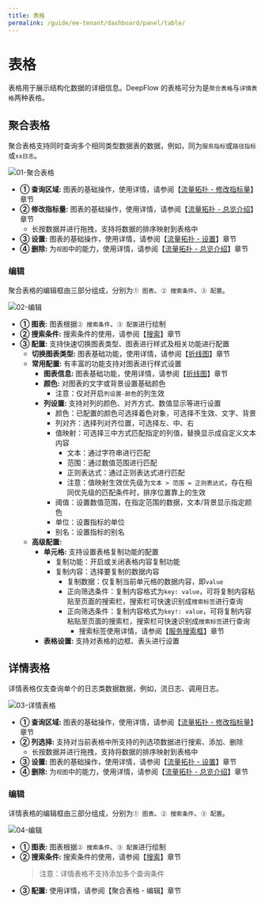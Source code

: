 ```yaml
---
title: 表格
permalink: /guide/ee-tenant/dashboard/panel/table/
---
```


# 表格

表格用于展示结构化数据的详细信息。DeepFlow 的表格可分为是`聚合表格`与`详情表格`两种表格。

## 聚合表格

聚合表格支持同时查询多个相同类型数据表的数据，例如，同为`服务指标`或`路径指标`或`xx日志`。

![01-聚合表格](https://yunshan-guangzhou.oss-cn-beijing.aliyuncs.com/pub/pic/2024031965f8f90497a37.png)

- **① 查询区域:** 图表的基础操作，使用详情，请参阅【[流量拓扑 - 修改指标量](./topology/)】章节
- **② 修改指标量:** 图表的基础操作，使用详情，请参阅【[流量拓扑 - 总览介绍](./topology/)】章节
  - 长按数据并进行拖拽，支持将数据的排序映射到表格中
- **③ 设置:** 图表的基础操作，使用详情，请参阅【[流量拓扑 - 设置](./topology/)】章节
- **④ 删除:** 为`视图`中的能力，使用详情，请参阅【[流量拓扑 - 总览介绍](./topology/)】章节

### 编辑

聚合表格的编辑框由三部分组成，分别为`① 图表`、`② 搜索条件`、`③ 配置`。

![02-编辑](https://yunshan-guangzhou.oss-cn-beijing.aliyuncs.com/pub/pic/20240520664aff296a339.png)

- **① 图表:** 图表根据`② 搜索条件`、`③ 配置`进行绘制
- **② 搜索条件:** 搜索条件的使用，请参阅【[搜索](../../query/overview/)】章节
- **③ 配置:** 支持快速切换图表类型、图表进行样式及相关功能进行配置
  - **切换图表类型:** 图表基础功能，使用详情，请参阅【[折线图](./line/)】章节
  - **常用配置:** 有丰富的功能支持对图表进行样式设置
    - **图表信息:** 图表基础功能，使用详情，请参阅【[折线图](./line/)】章节
    - **颜色:** 对图表的文字或背景设置基础颜色
      - 注意：仅对开启`列设置-颜色`的列生效
    - **列设置:** 支持对列的颜色、对齐方式、数值显示等进行设置
      - 颜色：已配置的颜色可选择着色对象，可选择不生效、文字、背景
      - 列对齐：选择列对齐位置，可选择左、中、右
      - 值映射：可选择三中方式匹配指定的列值，替换显示成自定义文本内容
        - 文本：通过字符串进行匹配
        - 范围：通过数值范围进行匹配
        - 正则表达式：通过正则表达式进行匹配
        - 注意：值映射生效优先级为`文本 > 范围 = 正则表达式`，存在相同优先级的匹配条件时，排序位置靠上的生效
      - 阈值：设置数值范围，在指定范围的数据，文本/背景显示指定颜色
      - 单位：设置指标的单位
      - 别名：设置指标的别名
  - **高级配置:**
    - **单元格:** 支持设置表格复制功能的配置
      - 复制功能：开启或关闭表格内容复制功能
      - 复制内容：选择要复制的数据内容
        - 复制数据：仅复制当前单元格的数据内容，即`value`
        - 正向筛选条件：复制内容格式为`key: value`，可将复制内容粘贴至页面的搜索栏，搜索栏可快速识别成`搜索标签`进行查询
        - 正向筛选条件：复制内容格式为`key!: value`，可将复制内容粘贴至页面的搜索栏，搜索栏可快速识别成`搜索标签`进行查询
          - 搜索标签使用详情，请参阅【[服务搜索框](../../query/service-search/)】章节
    - **表格设置:** 支持对表格的边框、表头进行设置

## 详情表格

详情表格仅支查询单个的日志类数据数据，例如，流日志、调用日志。

![03-详情表格](https://yunshan-guangzhou.oss-cn-beijing.aliyuncs.com/pub/pic/2024031965f8f7906c908.png)

- **① 查询区域:** 图表的基础操作，使用详情，请参阅【[流量拓扑 - 修改指标量](./topology/)】章节
- **② 列选择:** 支持对当前表格中所支持的列选项数据进行搜索、添加、删除
  - 长按数据并进行拖拽，支持将数据的排序映射到表格中
- **③ 设置:** 图表的基础操作，使用详情，请参阅【[流量拓扑 - 设置](./topology/)】章节
- **④ 删除:** 为`视图`中的能力，使用详情，请参阅【[流量拓扑 - 总览介绍](./topology/)】章节

### 编辑

详情表格的编辑框由三部分组成，分别为`① 图表`、`② 搜索条件`、`③ 配置`。

![04-编辑](https://yunshan-guangzhou.oss-cn-beijing.aliyuncs.com/pub/pic/20240520664aff2835cce.png)

- **① 图表:** 图表根据`② 搜索条件`、`③ 配置`进行绘制
- **② 搜索条件:** 搜索条件的使用，请参阅【[搜索](../../query/overview/)】章节
  > 注意：详情表格不支持添加多个查询条件
- **③ 配置:** 使用详情，请参阅【聚合表格 - 编辑】章节
